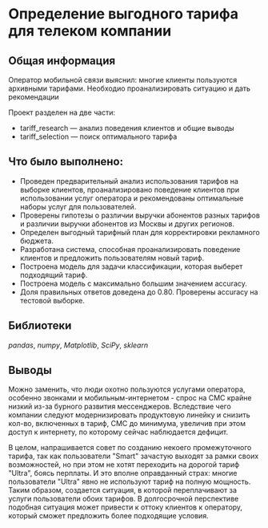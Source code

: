 # Определение выгодного тарифа для телеком компании

## Общая информация

Оператор мобильной связи выяснил: многие клиенты пользуются архивными тарифами. Необходио проанализировать ситуацию и дать рекомендации

Проект разделен на две части:
- tariff_research — анализ поведения клиентов и общие выводы
- tariff_selection — поиск оптимального тарифа


## Что было выполнено:

- Проведен предварительный анализ использования тарифов на выборке клиентов, проанализировано поведение клиентов при использовании услуг оператора и рекомендованы оптимальные наборы услуг для пользователей. 
- Проверены гипотезы о различии выручки абонентов разных тарифов и различии выручки абонентов из Москвы и других регионов.
- Определен выгодный тарифный план для корректировки рекламного бюджета.
- Разработана система, способная проанализировать поведение клиентов и предложить пользователям новый тариф.
- Построена модель для задачи классификации, которая выберет подходящий тариф. 
- Построена модель с максимально большим значением accuracy. 
- Доля правильных ответов доведена до 0.80. Проверены accuracy на тестовой выборке.


## Библиотеки

*pandas*, *numpy*, *Matplotlib*, *SciPy*, *sklearn*

## Выводы

Можно заменить, что люди охотно пользуются услугами оператора, особенно звонками и мобильным-интернетом - спрос на СМС крайне низкий из-за бурного развития мессенджеров. Вследствие чего компании следуют модернизировать продуктовую линейку и снизить кол-во, включенных в тариф, СМС до минимума, увеличив при этом доступ к интернету, по которому сейчас наблюдается дефицит.

В целом, напрашивается совет по созданию некоего промежуточного тарифа, так как пользователи "Smart" зачастую выходят за рамки своих возможностей, но при этом не хотят переходить на дорогой тариф "Ultra", боясь перплаты. И это вполне оправданный страх: многие пользователи "Ultra" явно не используют тариф на полную мощность. Таким образом, создается ситуация, в которой переплачивают за услуги пользователи обоих тарифов. В долгосрочной перспективе подобная ситуация может привести к оттоку клиентов к оператору, который сможет предложить более подходящие условия.
